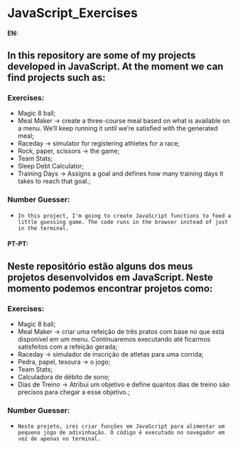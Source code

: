 # JavaScript_Exercises
#### **EN**:
## In this repository are some of my projects developed in JavaScript. At the moment we can find projects such as:
### Exercises:
  - Magic 8 ball;
  - Meal Maker -> create a three-course meal based on what is available on a menu. We’ll keep running it until we’re satisfied with the generated meal;
  - Raceday -> simulator for registering athletes for a race;
  - Rock, paper, scissors -> the game;
  - Team Stats;
  - Sleep Debt Calculator;
  - Training Days -> Assigns a goal and defines how many training days it takes to reach that goal.;
### Number Guesser:
  - 	In this project, I'm going to create JavaScript functions to feed a little guessing game. The code runs in the browser instead of just in the terminal.

#### **PT-PT**:
## Neste repositório estão alguns dos meus projetos desenvolvidos em JavaScript. Neste momento podemos encontrar projetos como:
### Exercises:
  - Magic 8 ball;
  - Meal Maker -> criar uma refeição de três pratos com base no que está disponível em um menu. Continuaremos executando até ficarmos satisfeitos com a refeição gerada;
  - Raceday -> simulador de inscrição de atletas para uma corrida;
  - Pedra, papel, tesoura -> o jogo;
  - Team Stats;
  - Calculadora de débito de sono;
  - Dias de Treino -> Atribui um objetivo e define quantos dias de treino são precisos para chegar a esse objetivo.;
### Number Guesser:
  - 	Neste projeto, irei criar funções em JavaScript para alimentar um pequeno jogo de adivinhação. O código é executado no navegador em vez de apenas no terminal.
